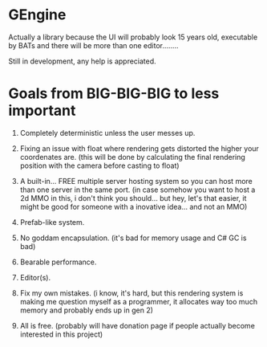 # GEngine

Actually a library because the UI will probably look 15 years old, executable by BATs and there will be more than one editor........

Still in development, any help is appreciated.

# Goals from BIG-BIG-BIG to less important

1. Completely deterministic unless the user messes up.

2. Fixing an issue with float where rendering gets distorted the higher your coordenates are. (this will be done by calculating the final rendering position with the camera before casting to float)

3. A built-in... FREE multiple server hosting system so you can host more than one server in the same port. (in case somehow you want to host a 2d MMO in this, i don't think you should... but hey, let's that easier, it might be good for someone with a inovative idea... and not an MMO)

4. Prefab-like system.

5. No goddam encapsulation. (it's bad for memory usage and C# GC is bad)

6. Bearable performance.

7. Editor(s).

8. Fix my own mistakes. (i know, it's hard, but this rendering system is making me question myself as a programmer, it allocates way too much memory and probably ends up in gen 2)

9. All is free. (probably will have donation page if people actually become interested in this project)
